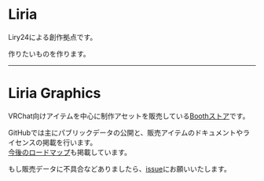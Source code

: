 # Liria
Liry24による創作拠点です。

作りたいものを作ります。

---
# Liria Graphics
VRChat向けアイテムを中心に制作アセットを販売している[Boothストア](https://eicosapenta.booth.pm)です。

GitHubでは主にパブリックデータの公開と、販売アイテムのドキュメントやライセンスの掲載を行います。  
[今後のロードマップ](https://github.com/orgs/Liria-works/projects/1)も掲載しています。

もし販売データに不具合などありましたら、[issue](https://github.com/Liria-works/liria_graphics/issues)にお願いいたします。
